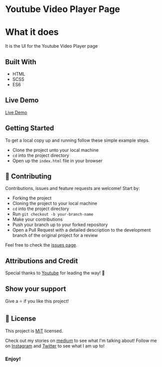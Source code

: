 # Youtube Video Player Page

# What it does
It is the UI for the Youtube Video Player page

## Built With
- HTML
- SCSS
- ES6

## Live Demo

[Live Demo](https://raw.githack.com/Oluwadamilareolusakin/youtube-video-page/master/index.html)

## Getting Started

To get a local copy up and running follow these simple example steps.
- Clone the project unto your local machine
- `cd` into the project directory
- Open up the `index.html` file in your browser

## 🤝 Contributing

Contributions, issues and feature requests are welcome! Start by:
* Forking the project
* Cloning the project to your local machine
* `cd` into the project directory
* Run `git checkout -b your-branch-name`
* Make your contributions
* Push your branch up to your forked repository
* Open a Pull Request with a detailed description to the development branch of the original project for a review

Feel free to check the [issues page](https://github.com/Oluwadamilareolusakin/youtube-video-page/issues).

## Attributions and Credit
Special thanks to [Youtube](https://www.youtube.com) for leading the way! :rocket: 

## Show your support

Give a ⭐️ if you like this project!

## 📝 License

This project is [MiT](lic.url) licensed.


Check out my stories on [medium](https://medium.com/@oluwadamilareo_) to see what I'm talking about!
Follow me on [Instagram](https://instagram.com/oluwadamilare_olusakin) and [Twitter](https://twitter.com/oluwadamilareo_) to see what I am up to!
### Enjoy!

